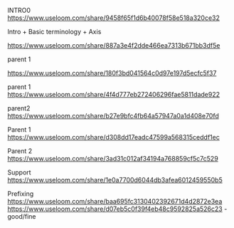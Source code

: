 
INTRO0
https://www.useloom.com/share/9458f65f1d6b40078f58e518a320ce32




Intro + Basic terminology + Axis
<!-- https://www.useloom.com/share/80690cb18511430da27b8a57bbfd6ae4



Intro
https://www.useloom.com/share/16b1f2f4dd0b43749e849cf9fcb83979 -->

<!-- https://www.useloom.com/share/1fce4bda8df9441bb15a15d55736f204 -->

https://www.useloom.com/share/887a3e4f2dde466ea7313b671bb3df5e





parent 1

https://www.useloom.com/share/180f3bd041564c0d97e197d5ecfc5f37

parent 1
https://www.useloom.com/share/4f4d777eb272406296fae5811dade922

parent2
https://www.useloom.com/share/b27e9bfc4fb64a57947a0a1d408e70fd


Parent 1
https://www.useloom.com/share/d308dd17eadc47599a568315ceddf1ec

Parent 2
https://www.useloom.com/share/3ad31c012af34194a768859cf5c7c529













Support
https://www.useloom.com/share/1e0a7700d6044db3afea6012459550b5


Prefixing
https://www.useloom.com/share/baa695fc3130402392671d4d2872e3ea
https://www.useloom.com/share/d07eb5c0f39f4eb48c9592825a526c23 - good/fine
